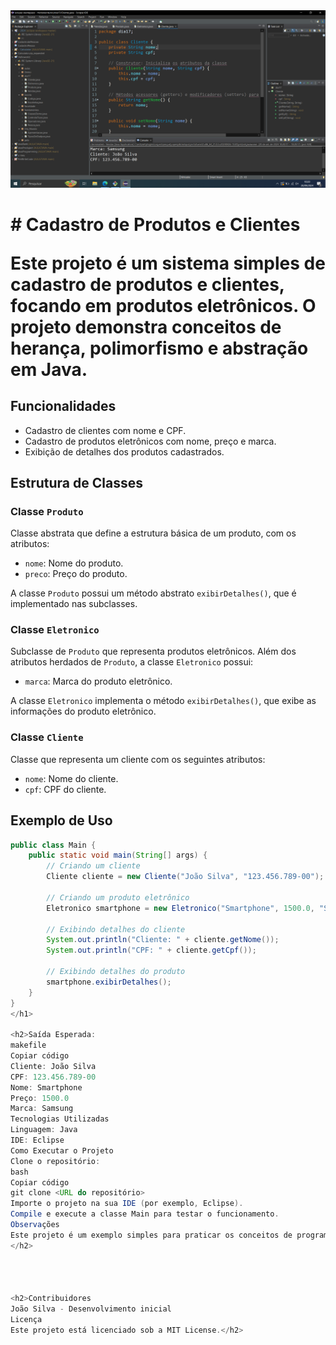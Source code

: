 <img src="Foto2.PNG" alt="Imagem">
<h1># Cadastro de Produtos e Clientes

Este projeto é um sistema simples de cadastro de produtos e clientes, focando em produtos eletrônicos. O projeto demonstra conceitos de **herança**, **polimorfismo** e **abstração** em Java.

## Funcionalidades

- Cadastro de clientes com nome e CPF.
- Cadastro de produtos eletrônicos com nome, preço e marca.
- Exibição de detalhes dos produtos cadastrados.

## Estrutura de Classes

### Classe `Produto`
Classe abstrata que define a estrutura básica de um produto, com os atributos:
- `nome`: Nome do produto.
- `preco`: Preço do produto.

A classe `Produto` possui um método abstrato `exibirDetalhes()`, que é implementado nas subclasses.

### Classe `Eletronico`
Subclasse de `Produto` que representa produtos eletrônicos. Além dos atributos herdados de `Produto`, a classe `Eletronico` possui:
- `marca`: Marca do produto eletrônico.

A classe `Eletronico` implementa o método `exibirDetalhes()`, que exibe as informações do produto eletrônico.

### Classe `Cliente`
Classe que representa um cliente com os seguintes atributos:
- `nome`: Nome do cliente.
- `cpf`: CPF do cliente.

## Exemplo de Uso

```java
public class Main {
    public static void main(String[] args) {
        // Criando um cliente
        Cliente cliente = new Cliente("João Silva", "123.456.789-00");

        // Criando um produto eletrônico
        Eletronico smartphone = new Eletronico("Smartphone", 1500.0, "Samsung");

        // Exibindo detalhes do cliente
        System.out.println("Cliente: " + cliente.getNome());
        System.out.println("CPF: " + cliente.getCpf());

        // Exibindo detalhes do produto
        smartphone.exibirDetalhes();
    }
}
</h1>  

<h2>Saída Esperada:
makefile
Copiar código
Cliente: João Silva
CPF: 123.456.789-00
Nome: Smartphone
Preço: 1500.0
Marca: Samsung
Tecnologias Utilizadas
Linguagem: Java
IDE: Eclipse
Como Executar o Projeto
Clone o repositório:
bash
Copiar código
git clone <URL do repositório>
Importe o projeto na sua IDE (por exemplo, Eclipse).
Compile e execute a classe Main para testar o funcionamento.
Observações
Este projeto é um exemplo simples para praticar os conceitos de programação orientada a objetos. Para mais informações ou sugestões, entre em contato.
</h2>




<h2>Contribuidores
João Silva - Desenvolvimento inicial
Licença
Este projeto está licenciado sob a MIT License.</h2>









